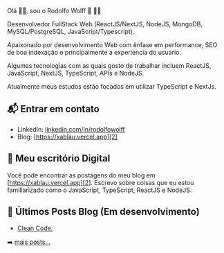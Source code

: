 Olá 👋🏻, sou o Rodolfo Wolff 🐺 👨‍💻

Desenvolvedor FullStack Web (ReactJS/NextJS, NodeJS, MongoDB, MySQL/PostgreSQL, JavaScript/Typescript).

Apaixonado por desenvolvimento Web com ênfase em performance, SEO de boa indexação e principalmente a experiencia do usuario.

Algumas tecnologias com as quais gosto de trabalhar incluem ReactJS, JavaScript, NextJS, TypeScript, APIs e NodeJS.

Atualmente meus estudos estão focados em utilizar TypeScript e NextJs.


## 📬 Entrar em contato

- LinkedIn: [linkedin.com/in/rodolfowolff][1]
- Blog: [https://xablau.vercel.app][2]

## 🌳 Meu escritório Digital 

Você pode encontrar as postagens do meu blog em [https://xablau.vercel.app][2]. Escrevo sobre coisas que eu
estou familiarizado como o JavaScript, TypeScript, ReactJS e NodeJS.


## 📕 Últimos Posts Blog (Em desenvolvimento)

<!-- BLOG-POST-LIST:START -->
- [Clean Code.](https://xablau.vercel.app/post/clean-code)
<!-- BLOG-POST-LIST:END -->

➡️ [mais posts...](https://xablau.vercel.app)


[1]: https://www.linkedin.com/in/rodolfowolff
[2]: https://xablau.vercel.app
